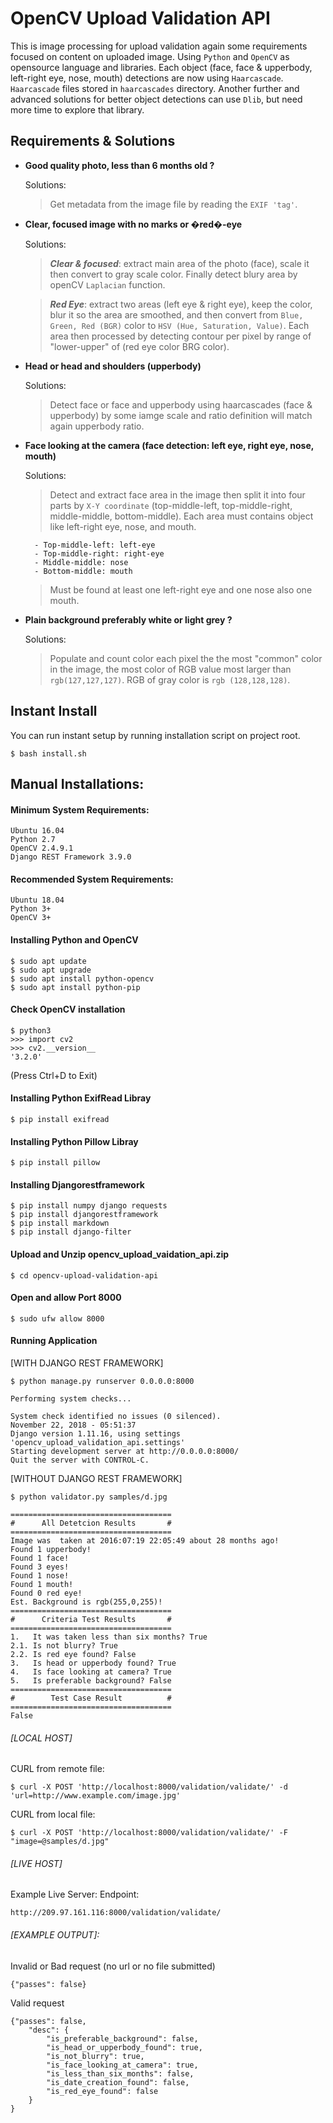 # OpenCV Upload Validation API

This is image processing for upload validation again some requirements focused on content on uploaded image. Using `Python` and `OpenCV` as opensource language and libraries.
Each object (face, face & upperbody, left-right eye, nose, mouth) detections are now using `Haarcascade`. `Haarcascade` files stored in `haarcascades` directory. 
Another further and advanced solutions for better object detections can use `Dlib`, but need more time to explore that library.

## Requirements & Solutions
* **Good quality photo, less than 6 months old ?**

	Solutions: 
    > Get metadata from the image file by reading the `EXIF 'tag'`.

* **Clear, focused image with no marks or �red�-eye**

	Solutions: 
	> **_Clear & focused_**: extract main area of the photo (face), scale it then convert to gray scale color. Finally detect blury area by openCV `Laplacian` function.

	> **_Red Eye_**: extract two areas (left eye & right eye), keep the color, blur it so the area are smoothed, and then convert from `Blue, Green, Red (BGR)` color to `HSV (Hue, Saturation, Value)`. Each area then processed by detecting contour per pixel by range of "lower-upper" of (red eye color BRG color).

* **Head or head and shoulders (upperbody)**

	Solutions: 
    
    > Detect face or face and upperbody using haarcascades (face & upperbody) by some iamge scale and ratio definition will match again upperbody ratio.

* **Face looking at the camera (face detection: left eye, right eye, nose, mouth)**

	Solutions:
	> Detect and extract face area in the image then split it into four parts by `X-Y coordinate` (top-middle-left, top-middle-right, middle-middle, bottom-middle).
	> Each area must contains object like left-right eye, nose, and mouth.
	
		- Top-middle-left: left-eye
		- Top-middle-right: right-eye
		- Middle-middle: nose
		- Bottom-middle: mouth

	> Must be found at least one left-right eye and one nose also one mouth.

* **Plain background preferably white or light grey ?**

	Solutions: 
    
    > Populate and count color each pixel the the most "common" color in the image, the most color of RGB value most larger than `rgb(127,127,127)`. RGB of gray color is `rgb (128,128,128)`.

## Instant Install
You can run instant setup by running installation script on project root.
```
$ bash install.sh
```

## Manual Installations:
#### Minimum System Requirements:
	Ubuntu 16.04
	Python 2.7
	OpenCV 2.4.9.1
	Django REST Framework 3.9.0

#### Recommended System Requirements:
	Ubuntu 18.04
	Python 3+
	OpenCV 3+

#### Installing Python and OpenCV

```
$ sudo apt update
$ sudo apt upgrade
$ sudo apt install python-opencv
$ sudo apt install python-pip
```

#### Check OpenCV installation

```
$ python3
>>> import cv2
>>> cv2.__version__
'3.2.0'
```

(Press Ctrl+D to Exit)

#### Installing Python ExifRead Libray
```
$ pip install exifread
```

#### Installing Python Pillow Libray
```
$ pip install pillow
```

#### Installing Djangorestframework
```
$ pip install numpy django requests
$ pip install djangorestframework
$ pip install markdown
$ pip install django-filter
```

#### Upload and Unzip opencv_upload_vaidation_api.zip
```
$ cd opencv-upload-validation-api
```

#### Open and allow Port 8000
```
$ sudo ufw allow 8000
```

#### Running Application
[WITH DJANGO REST FRAMEWORK]
```
$ python manage.py runserver 0.0.0.0:8000
```
```
Performing system checks...

System check identified no issues (0 silenced).
November 22, 2018 - 05:51:37
Django version 1.11.16, using settings 'opencv_upload_validation_api.settings'
Starting development server at http://0.0.0.0:8000/
Quit the server with CONTROL-C.
```

[WITHOUT DJANGO REST FRAMEWORK]
```
$ python validator.py samples/d.jpg
```


```
====================================
#      All Detetcion Results       #
====================================
Image was  taken at 2016:07:19 22:05:49 about 28 months ago!
Found 1 upperbody!
Found 1 face!
Found 3 eyes!
Found 1 nose!
Found 1 mouth!
Found 0 red eye!
Est. Background is rgb(255,0,255)!
====================================
#      Criteria Test Results       #
====================================
1.   It was taken less than six months? True
2.1. Is not blurry? True
2.2. Is red eye found? False
3.   Is head or upperbody found? True
4.   Is face looking at camera? True
5.   Is preferable background? False
====================================
#        Test Case Result          #
====================================
False
```

###### [LOCAL HOST]

CURL from remote file:
```
$ curl -X POST 'http://localhost:8000/validation/validate/' -d 'url=http://www.example.com/image.jpg'
```
CURL from local file:
```
$ curl -X POST 'http://localhost:8000/validation/validate/' -F "image=@samples/d.jpg"
```

###### [LIVE HOST]
Example Live Server:
Endpoint: 
```
http://209.97.161.116:8000/validation/validate/
```

###### [EXAMPLE OUTPUT]:
Invalid or Bad request (no url or no file submitted)

	{"passes": false}
    
Valid request
	
    {"passes": false, 
		"desc": {
			"is_preferable_background": false, 
			"is_head_or_upperbody_found": true, 
			"is_not_blurry": true, 
			"is_face_looking_at_camera": true, 
			"is_less_than_six_months": false, 
			"is_date_creation_found": false, 
			"is_red_eye_found": false
		}
	}
